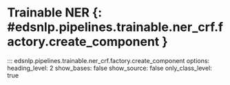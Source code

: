 # Trainable NER {: #edsnlp.pipelines.trainable.ner_crf.factory.create_component }

::: edsnlp.pipelines.trainable.ner_crf.factory.create_component
    options:
        heading_level: 2
        show_bases: false
        show_source: false
        only_class_level: true
